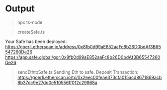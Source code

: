 

# Output

> npx ts-node <filename>

> createSafe.ts 

Your Safe has been deployed:
https://goerli.etherscan.io/address/0x8fb0d99aE852aaFc8b26D0bdAf3B65547260De26
https://app.safe.global/gor:0x8fb0d99aE852aaFc8b26D0bdAf3B65547260De26


>sendEthtoSafe.ts
Sending Eth to safe.
Deposit Transaction: https://goerli.etherscan.io/tx/0x2eec00feae373cfa015acd8671869acb8b37dc9e27dd0e510556ff012c29868a